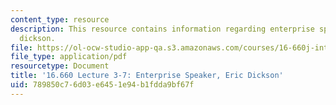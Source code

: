 ```yaml
---
content_type: resource
description: This resource contains information regarding enterprise speaker, eric
  dickson.
file: https://ol-ocw-studio-app-qa.s3.amazonaws.com/courses/16-660j-introduction-to-lean-six-sigma-methods-january-iap-2012/789850c76d03e6451e94b1fdda9bf67f_MIT16_660JIAP12_3-7Dicks.pdf
file_type: application/pdf
resourcetype: Document
title: '16.660 Lecture 3-7: Enterprise Speaker, Eric Dickson'
uid: 789850c7-6d03-e645-1e94-b1fdda9bf67f
---
```

